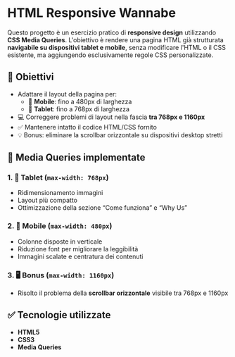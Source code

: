 # HTML Responsive Wannabe

Questo progetto è un esercizio pratico di **responsive design** utilizzando **CSS Media Queries**. L'obiettivo è rendere una pagina HTML già strutturata **navigabile su dispositivi tablet e mobile**, senza modificare l'HTML o il CSS esistente, ma aggiungendo esclusivamente regole CSS personalizzate.


## 🎯 Obiettivi

- Adattare il layout della pagina per:
  - 📱 **Mobile**: fino a 480px di larghezza
  - 📒 **Tablet**: fino a 768px di larghezza
- 💻 Correggere problemi di layout nella fascia **tra 768px e 1160px**
- ✅ Mantenere intatto il codice HTML/CSS fornito
- 💡 Bonus: eliminare la scrollbar orizzontale su dispositivi desktop stretti


## 🧩 Media Queries implementate

### 1. 📒 Tablet (`max-width: 768px`)
- Ridimensionamento immagini
- Layout più compatto
- Ottimizzazione della sezione “Come funziona” e “Why Us”

### 2. 📱 Mobile (`max-width: 480px`)
- Colonne disposte in verticale
- Riduzione font per migliorare la leggibilità
- Immagini scalate e centratura dei contenuti

### 3. 🖥 Bonus (`max-width: 1160px`)
- Risolto il problema della **scrollbar orizzontale** visibile tra 768px e 1160px


## ✅ Tecnologie utilizzate

- **HTML5**
- **CSS3**
- **Media Queries**



